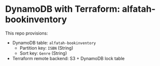 # DynamoDB with Terraform: alfatah-bookinventory

This repo provisions:
- DynamoDB table: `alfatah-bookinventory`
  - Partition key: `ISBN` (String)
  - Sort key: `Genre` (String)
- Terraform remote backend: S3 + DynamoDB lock table
